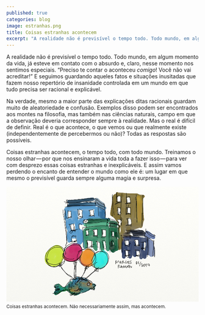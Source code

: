 ```yaml
---
published: true
categories: blog
image: estranhas.png
title: Coisas estranhas acontecem
excerpt: "A realidade não é previsível o tempo todo. Todo mundo, em algum momento da vida, já esteve em contato com o absurdo e, claro, nesse momento nos sentimos especiais."
---
```


A realidade não é previsível o tempo todo. Todo mundo, em algum momento da vida, já esteve em contato com o absurdo e, claro, nesse momento nos sentimos especiais. “Preciso te contar o aconteceu *comigo*! Você não vai acreditar!” E seguimos guardando aqueles fatos e situações inusitadas que fazem nosso repertório de insanidade controlada em um mundo em que tudo precisa ser racional e explicável.

Na verdade, mesmo a maior parte das explicações ditas racionais guardam muito de aleatoriedade e confusão. Exemplos disso podem ser encontrados aos montes na filosofia, mas também nas ciências naturais, campo em que a observação deveria corresponder sempre à realidade. Mas o real é difícil de definir. Real é o que acontece, o que vemos ou que realmente existe (independentemente de percebermos ou não)? Todas as respostas são possíveis.

Coisas estranhas acontecem, o tempo todo, com todo mundo. Treinamos o nosso olhar — por que nos ensinaram a vida toda a fazer isso — para ver com desprezo essas coisas estranhas e inexplicáveis. E assim vamos perdendo o encanto de entender o mundo como ele é: um lugar em que mesmo o previsível guarda sempre alguma magia e surpresa.

<img src="/assets/images/estranhas.png">
<small>Coisas estranhas acontecem. Não necessariamente assim, mas acontecem.</small>
